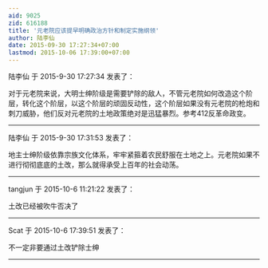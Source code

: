 ```yaml
---
aid: 9025
zid: 616188
title: '元老院应该提早明确政治方针和制定实施纲领'
author: 陆李仙
date: 2015-09-30 17:27:34+07:00
lastmod: 2015-10-06 17:39:00+07:00
---
```


陆李仙 于 2015-9-30 17:27:34 发表了：

对于元老院来说，大明士绅阶级是需要铲除的敌人，不管元老院如何改造这个阶层，转化这个阶层，以这个阶层的顽固反动性，这个阶层如果没有元老院的枪炮和刺刀威胁，他们反对元老院的土地政策绝对是迅猛暴烈。参考412反革命政变。

---------

陆李仙 于 2015-9-30 17:31:53 发表了：

地主士绅阶级依靠宗族文化体系，牢牢紧箍着农民舒服在土地之上。元老院如果不进行彻彻底底的土改，那么就得承受上百年的社会动荡。

---------

tangjun 于 2015-10-6 11:21:22 发表了：

土改已经被吹牛否决了

---------

Scat 于 2015-10-6 17:39:51 发表了：

不一定非要通过土改铲除士绅

---------

